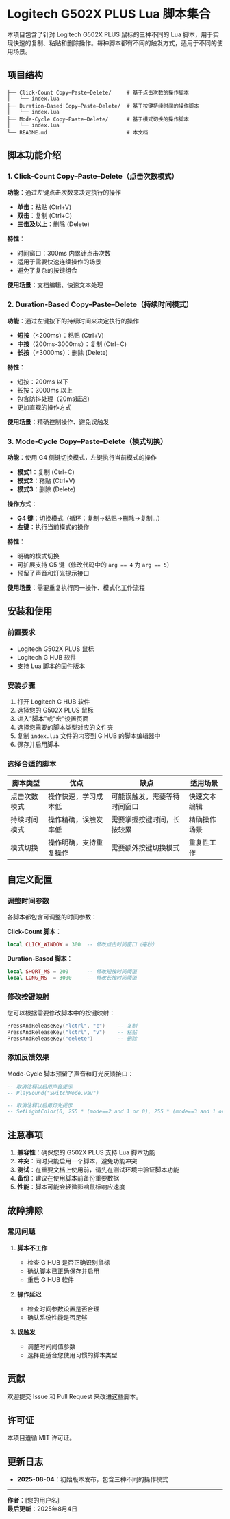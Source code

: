 # Logitech G502X PLUS Lua 脚本集合

本项目包含了针对 Logitech G502X PLUS 鼠标的三种不同的 Lua 脚本，用于实现快速的复制、粘贴和删除操作。每种脚本都有不同的触发方式，适用于不同的使用场景。

## 项目结构

```
├── Click-Count Copy–Paste–Delete/     # 基于点击次数的操作脚本
│   └── index.lua
├── Duration-Based Copy–Paste–Delete/  # 基于按键持续时间的操作脚本
│   └── index.lua
├── Mode-Cycle Copy–Paste–Delete/      # 基于模式切换的操作脚本
│   └── index.lua
└── README.md                          # 本文档
```

## 脚本功能介绍

### 1. Click-Count Copy–Paste–Delete（点击次数模式）

**功能**：通过左键点击次数来决定执行的操作
- **单击**：粘贴 (Ctrl+V)
- **双击**：复制 (Ctrl+C)
- **三击及以上**：删除 (Delete)

**特性**：
- 时间窗口：300ms 内累计点击次数
- 适用于需要快速连续操作的场景
- 避免了复杂的按键组合

**使用场景**：文档编辑、快速文本处理

### 2. Duration-Based Copy–Paste–Delete（持续时间模式）

**功能**：通过左键按下的持续时间来决定执行的操作
- **短按**（<200ms）：粘贴 (Ctrl+V)
- **中按**（200ms-3000ms）：复制 (Ctrl+C)
- **长按**（≥3000ms）：删除 (Delete)

**特性**：
- 短按：200ms 以下
- 长按：3000ms 以上
- 包含防抖处理（20ms延迟）
- 更加直观的操作方式

**使用场景**：精确控制操作、避免误触发

### 3. Mode-Cycle Copy–Paste–Delete（模式切换）

**功能**：使用 G4 侧键切换模式，左键执行当前模式的操作
- **模式1**：复制 (Ctrl+C)
- **模式2**：粘贴 (Ctrl+V)
- **模式3**：删除 (Delete)

**操作方式**：
- **G4 键**：切换模式（循环：复制→粘贴→删除→复制...）
- **左键**：执行当前模式的操作

**特性**：
- 明确的模式切换
- 可扩展支持 G5 键（修改代码中的 `arg == 4` 为 `arg == 5`）
- 预留了声音和灯光提示接口

**使用场景**：需要重复执行同一操作、模式化工作流程

## 安装和使用

### 前置要求

- Logitech G502X PLUS 鼠标
- Logitech G HUB 软件
- 支持 Lua 脚本的固件版本

### 安装步骤

1. 打开 Logitech G HUB 软件
2. 选择您的 G502X PLUS 鼠标
3. 进入"脚本"或"宏"设置页面
4. 选择您需要的脚本类型对应的文件夹
5. 复制 `index.lua` 文件的内容到 G HUB 的脚本编辑器中
6. 保存并启用脚本

### 选择合适的脚本

| 脚本类型 | 优点 | 缺点 | 适用场景 |
|---------|------|------|----------|
| 点击次数模式 | 操作快速，学习成本低 | 可能误触发，需要等待时间窗口 | 快速文本编辑 |
| 持续时间模式 | 操作精确，误触发率低 | 需要掌握按键时间，长按较累 | 精确操作场景 |
| 模式切换 | 操作明确，支持重复操作 | 需要额外按键切换模式 | 重复性工作 |

## 自定义配置

### 调整时间参数

各脚本都包含可调整的时间参数：

**Click-Count 脚本**：
```lua
local CLICK_WINDOW = 300  -- 修改点击时间窗口（毫秒）
```

**Duration-Based 脚本**：
```lua
local SHORT_MS = 200      -- 修改短按时间阈值
local LONG_MS  = 3000     -- 修改长按时间阈值
```

### 修改按键映射

您可以根据需要修改脚本中的按键映射：
```lua
PressAndReleaseKey("lctrl", "c")    -- 复制
PressAndReleaseKey("lctrl", "v")    -- 粘贴
PressAndReleaseKey("delete")        -- 删除
```

### 添加反馈效果

Mode-Cycle 脚本预留了声音和灯光反馈接口：
```lua
-- 取消注释以启用声音提示
-- PlaySound("SwitchMode.wav")

-- 取消注释以启用灯光提示
-- SetLightColor(0, 255 * (mode==2 and 1 or 0), 255 * (mode==3 and 1 or 0))
```

## 注意事项

1. **兼容性**：确保您的 G502X PLUS 支持 Lua 脚本功能
2. **冲突**：同时只能启用一个脚本，避免功能冲突
3. **测试**：在重要文档上使用前，请先在测试环境中验证脚本功能
4. **备份**：建议在使用脚本前备份重要数据
5. **性能**：脚本可能会轻微影响鼠标响应速度

## 故障排除

### 常见问题

1. **脚本不工作**
   - 检查 G HUB 是否正确识别鼠标
   - 确认脚本已正确保存并启用
   - 重启 G HUB 软件

2. **操作延迟**
   - 检查时间参数设置是否合理
   - 确认系统性能是否足够

3. **误触发**
   - 调整时间阈值参数
   - 选择更适合您使用习惯的脚本类型

## 贡献

欢迎提交 Issue 和 Pull Request 来改进这些脚本。

## 许可证

本项目遵循 MIT 许可证。

## 更新日志

- **2025-08-04**：初始版本发布，包含三种不同的操作模式

---

**作者**：[您的用户名]  
**最后更新**：2025年8月4日

